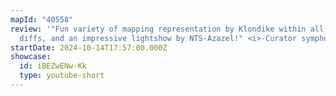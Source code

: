 ```yaml
---
mapId: "40558"
review: '"Fun variety of mapping representation by Klondike within all three
  diffs, and an impressive lightshow by NTS-Azazel!" <i>-Curator symphonic</i>'
startDate: 2024-10-14T17:57:00.000Z
showcase:
  id: iBEZwENw-Kk
  type: youtube-short
---
```

